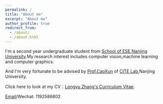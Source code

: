 ```yaml
---
permalink: /
title: "About me"
excerpt: "About me"
author_profile: true
redirect_from: 
  - /about/
  - /about.html
---
```


I'm a second year undergraduate student from [School of ESE](https://ese.nju.edu.cn/),[Nanjing University](https://www.nju.edu.cn/).My research interest includes computer vision,machine learning and computer graphics.

And I'm very fortunate to be advised by [Prof.CaoXun](https://cite.nju.edu.cn/People/Faculty/20190621/i5054.html) of [CITE Lab](https://cite.nju.edu.cn/),Nanjing University.

Click here to look at my CV：[Longyu Zhang's Curriculum Vitae](../assets/张龙宇的个人简历.pdf).

[Email](mailto:221180162@smail.nju.edu.cn)/Wechat: 1192586802
